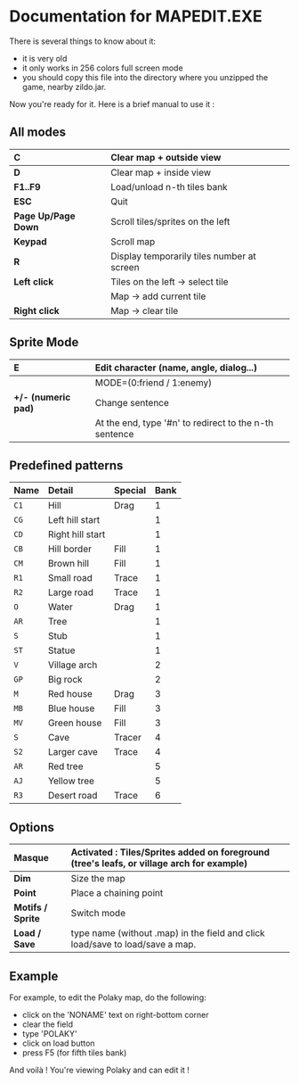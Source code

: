 # Documentation for MAPEDIT.EXE #

There is several things to know about it:
  * it is very old
  * it only works in 256 colors full screen mode
  * you should copy this file into the directory where you unzipped the game, nearby zildo.jar.

Now you're ready for it. Here is a brief manual to use it :

## All modes ##

| **C**|Clear map + outside view|
|:-----|:-----------------------|
| **D**|Clear map + inside view|
| **F1..F9**|Load/unload  n-th tiles bank|
| **ESC**|Quit|
| **Page Up/Page Down**|Scroll tiles/sprites on the left|
| **Keypad**|Scroll map|
| **R**|Display temporarily tiles number at screen|
| **Left click**|Tiles on the left -> select tile|
|  |Map -> add current tile|
| **Right click**|Map -> clear tile|

## Sprite Mode ##

| **E**|Edit character (name, angle, dialog...)|
|:-----|:--------------------------------------|
|  |MODE=(0:friend / 1:enemy)|
| **+/- (numeric pad)**|Change sentence|
|  |At the end, type '#n' to redirect to the n-th sentence|

## Predefined patterns ##

| **Name**|Detail|Special|Bank|
|:--------|:-----|:------|:---|
| `C1`|Hill|Drag|1 |
| `CG`|Left hill start|  |1 |
| `CD`|Right hill start|  |1 |
| `CB`|Hill border|Fill|1 |
| `CM`|Brown hill|Fill|1 |
| `R1`|Small road|Trace|1 |
| `R2`|Large road|Trace|1 |
| `O`|Water|Drag|1 |
| `AR`|Tree|  |1 |
| `S`|Stub|  |1 |
| `ST`|Statue|  |1 |
| `V`|Village arch|  |2 |
| `GP`|Big rock|  |2 |
| `M`|Red house|Drag|3 |
| `MB`|Blue house|Fill|3 |
| `MV`|Green house|Fill|3 |
| `S`|Cave|Tracer|4 |
| `S2`|Larger cave|Trace|4 |
| `AR`|Red tree|  |5 |
| `AJ`|Yellow tree|  |5 |
| `R3`|Desert road|Trace|6 |

## Options ##

| **Masque**|Activated : Tiles/Sprites added on foreground (tree's leafs, or village arch  for example)|
|:----------|:-----------------------------------------------------------------------------------------|
| **Dim**|Size the map|
| **Point**|Place a chaining point|
| **Motifs / Sprite**|Switch mode|
| **Load / Save**|type name (without .map) in the field and click load/save to load/save a map.|

## Example ##

For example, to edit the Polaky map, do the following:
  * click on the 'NONAME' text on right-bottom corner
  * clear the field
  * type 'POLAKY'
  * click on load button
  * press F5 (for fifth tiles bank)

And voilà ! You're viewing Polaky and can edit it !